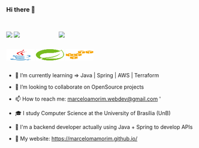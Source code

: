 ### Hi there 👋

</br>

<div style="display: inline_block" height="70" width="150">
  
  <a href="https://www.linkedin.com/in/marcelomedeirosamorim/" target="_blank"><img align="center" src="https://img.shields.io/badge/-LinkedIn-%230077B5?style=for-the-badge&logo=linkedin&logoColor=white" target="_blank"></a>
  <a href="https://medium.com/@marceloamorim.backend" target="_blank"><img align="center" src="https://img.shields.io/badge/-Medium-123?style=for-the-badge&logo=medium&logoColor=white" target="_blank" style="margin-right:100px;"></a>
  <a href="https://pt.stackoverflow.com/users/276863/marcelo-amorim" target="_blank"><img align="center" src="https://img.shields.io/badge/-StackOverFlow-ffff99?style=for-the-badge&logo=stackoverflow&logoColor=black" target="_blank" style="margin-right:100px;"></a>
  
</div>

<div style="display: inline_block"><br>
  <img align="center" alt="Java" height="30" width="75" src="https://raw.githubusercontent.com/devicons/devicon/master/icons/java/java-original.svg">
  <img align="center" alt="Spring" height="30" width="75" src="https://raw.githubusercontent.com/devicons/devicon/master/icons/spring/spring-original.svg">
  <img align="center" alt="AWS" height="30" width="75" src="https://raw.githubusercontent.com/devicons/devicon/master/icons/amazonwebservices/amazonwebservices-original.svg">
</div>

</br>


- 🌱 I’m currently learning => Java | Spring | AWS | Terraform

- 👯 I’m looking to collaborate on OpenSource projects

- 📫 How to reach me: marceloamorim.webdev@gmail.com
  '
- 🎓 I study Computer Science at the University of Brasília (UnB) 

- 🎯 I'm a backend developer actually using Java + Spring to develop APIs

- 🌱 My website: https://marcelomamorim.github.io/

